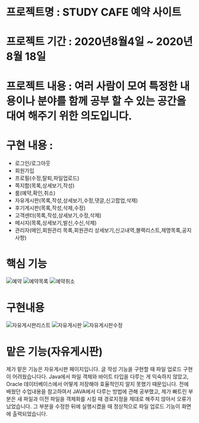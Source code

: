 # 프로젝트명 : STUDY CAFE 예약 사이트

# 프로젝트 기간 : 2020년8월4일 ~ 2020년 8월 18일

# 프로젝트 내용 : 여러 사람이 모여 특정한 내용이나 분야를 함께 공부 할 수 있는 공간을 대여 해주기 위한 의도입니다.

# 구현 내용 : 
  + 로그인/로그아웃 
  + 회원가입 
  + 프로필(수정,탈퇴,파일업로드)
  + 쪽지함(목록,상세보기,작성)
  + 룸(예약,확인,취소)
  + 자유게시판(목록,작성,상세보기,수정,댓글,신고팝업,삭제)
  + 후기게시판(목록,작성,삭제,수정)
  + 고객센터(목록,작성,상세보기,수정,삭제)
  + 메시지(목록,상세보기,발신,수신,삭제)
  + 관리자(메인,회원관리 목록,회원관리 상세보기,신고내역,블랙리스트,제명목록,공지사항)

# 핵심 기능

![예약](https://user-images.githubusercontent.com/62984559/101439041-042e1900-3957-11eb-8389-fea0095818b9.PNG)
![예약목록](https://user-images.githubusercontent.com/62984559/101439043-055f4600-3957-11eb-8bc1-8819aeb997c3.PNG)
![예약취소](https://user-images.githubusercontent.com/62984559/101439045-05f7dc80-3957-11eb-9ba1-7091ed9c2466.PNG)

# 구현내용

![자유게시판리스트](https://user-images.githubusercontent.com/62984559/101438989-e660b400-3956-11eb-8f49-2e342a32d0de.jpg)
![자유게시판](https://user-images.githubusercontent.com/62984559/101438992-e6f94a80-3956-11eb-8ec8-339eaa47dc2b.jpg)
![자유게시판수정](https://user-images.githubusercontent.com/62984559/101438994-e791e100-3956-11eb-9119-b07e0121cc81.jpg)


# 맡은 기능(자유게시판)
제가 맡은 기능은 자유게시판 페이지입니다.
글 작성 기능을 구현할 때 파일 업로드 구현이 어려웠습니다다. 
Java에서 파일 객체와 바이트 타입을 다루는 게 익숙하지 않았고, Oracle 데이터베이스에서 어떻게 저장해야 효율적인지 알지 못했기 때문입니다.
전에 배웠던 수업내용을 참고하여서 JAVA에서 다루는 방법에 관해 공부했고, 제가 빠트린 부분은 새 파일과 이전 파일을 객체화를 시킬 때 경로지정을 제대로 해주지 않아서 오류가 났었습니다. 
그 부분을 수정한 뒤에 실행시켰을 때 정상적으로 파일 업로드 기능이 화면에 출력되었습니다.
